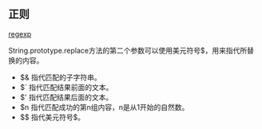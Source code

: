 ## 正则

[regexp](http://javascript.ruanyifeng.com/stdlib/regexp.html#toc15)

String.prototype.replace方法的第二个参数可以使用美元符号$，用来指代所替换的内容。

  - $& 指代匹配的子字符串。  
  - $\` 指代匹配结果前面的文本。  
  - $' 指代匹配结果后面的文本。  
  - $n 指代匹配成功的第n组内容，n是从1开始的自然数。  
  - $$ 指代美元符号$。  

